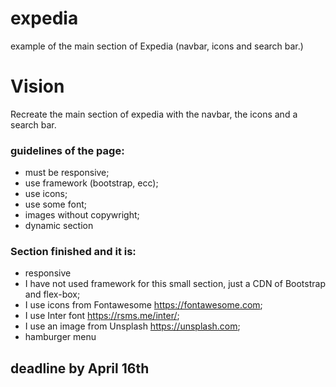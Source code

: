 # expedia
example of the main section of Expedia (navbar, icons and search bar.)
# Vision
Recreate the main section of expedia with the navbar, the icons and a search bar.
### guidelines of the page:
- must be responsive;
- use framework (bootstrap, ecc);
- use icons;
- use some font;
- images without copywright;
- dynamic section

### Section finished and it is:
- responsive
- I have not used framework for this small section, just a CDN of Bootstrap and flex-box;
- I use icons from Fontawesome https://fontawesome.com;
- I use Inter font https://rsms.me/inter/;
- I use an image from Unsplash https://unsplash.com;
- hamburger menu 

## deadline by April 16th

